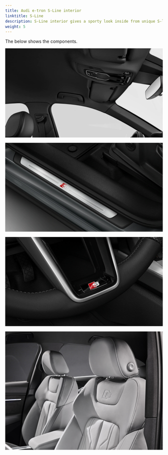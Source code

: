 ```yaml
---
title: Audi e-tron S-Line interior
linktitle: S-Line
description: S-Line interior gives a sporty look inside from unique S-line options.
weight: 5
---
```




The below shows the components.

![S-line Sport seats](roof.png "Black roof in S-line")

![S-line Sport seats](doorinlay.png "S-line door inlay")

![S-line Sport seats](slinesteeringwheel.png "S-Line Steeringwheel")

![S-line Sport seats](../seats/seats_slinesportseats_2.jpg "S-line Sport seats")
